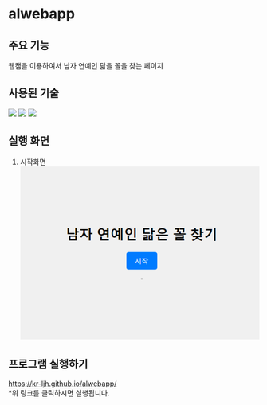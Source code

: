 # alwebapp
## 주요 기능
웹캠을 이용하여서 남자 연예인 닮을 꼴을 찾는 페이지
## 사용된 기술

<img src="https://img.shields.io/badge/HTML5-E34F26?style=for-the-badge&logo=html5&logoColor=white"> <img src="https://img.shields.io/badge/JavaScript-F7DF1E?style=for-the-badge&logo=javascript&logoColor=white"> <img src="https://img.shields.io/badge/css3-1572B6?style=for-the-badge&logo=css3&logoColor=white">

## 실행 화면 
  1. 시작화면  
![image](https://github.com/kr-ljh/alwebapp/raw/main/res/main.PNG)



## 프로그램 실행하기 
 https://kr-ljh.github.io/alwebapp/
<br> *위 링크를 클릭하시면 실행됩니다. 
